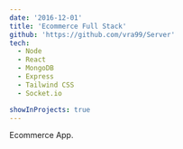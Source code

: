 ```yaml
---
date: '2016-12-01'
title: 'Ecommerce Full Stack'
github: 'https://github.com/vra99/Server'
tech:
  - Node
  - React
  - MongoDB
  - Express
  - Tailwind CSS
  - Socket.io

showInProjects: true
---
```


Ecommerce App.
